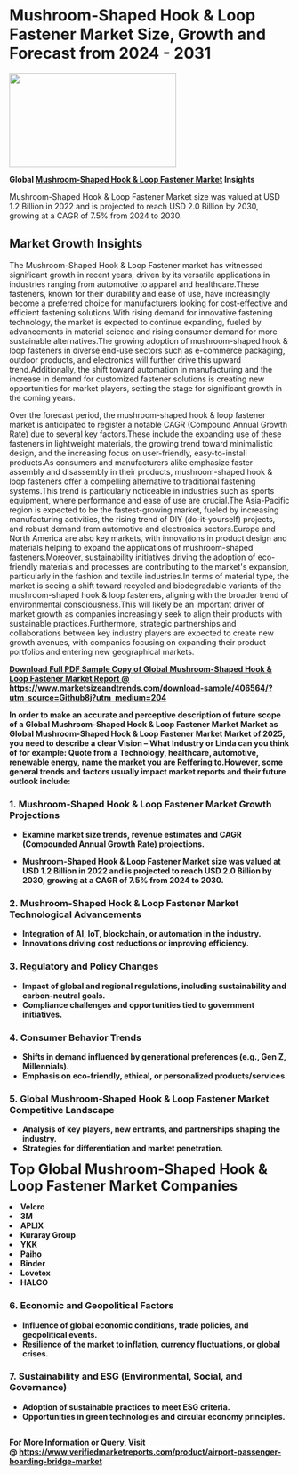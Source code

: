 <H1>Mushroom-Shaped Hook & Loop Fastener Market Size, Growth and Forecast from 2024 - 2031</H1><img class="aligncenter size-medium wp-image-584254" src="https://thirdeyenews.in/wp-content/uploads/2024/09/Global-Market-Research-300x168.jpeg" alt="" width="300" height="168" /><p><strong>Global&nbsp;<a href="https://www.marketsizeandtrends.com/download-sample/406564/?utm_source=Github8j?utm_medium=204">Mushroom-Shaped Hook & Loop Fastener Market</a> Insights</strong></p><p>Mushroom-Shaped Hook & Loop Fastener Market size was valued at USD 1.2 Billion in 2022 and is projected to reach USD 2.0 Billion by 2030, growing at a CAGR of 7.5% from 2024 to 2030.</p><p><h2>Market Growth Insights</h2> <p>The Mushroom-Shaped Hook & Loop Fastener market has witnessed significant growth in recent years, driven by its versatile applications in industries ranging from automotive to apparel and healthcare.These fasteners, known for their durability and ease of use, have increasingly become a preferred choice for manufacturers looking for cost-effective and efficient fastening solutions.With rising demand for innovative fastening technology, the market is expected to continue expanding, fueled by advancements in material science and rising consumer demand for more sustainable alternatives.The growing adoption of mushroom-shaped hook & loop fasteners in diverse end-use sectors such as e-commerce packaging, outdoor products, and electronics will further drive this upward trend.Additionally, the shift toward automation in manufacturing and the increase in demand for customized fastener solutions is creating new opportunities for market players, setting the stage for significant growth in the coming years.</p> <p><strong><a href="#"></a></strong></p> <p>Over the forecast period, the mushroom-shaped hook & loop fastener market is anticipated to register a notable CAGR (Compound Annual Growth Rate) due to several key factors.These include the expanding use of these fasteners in lightweight materials, the growing trend toward minimalistic design, and the increasing focus on user-friendly, easy-to-install products.As consumers and manufacturers alike emphasize faster assembly and disassembly in their products, mushroom-shaped hook & loop fasteners offer a compelling alternative to traditional fastening systems.This trend is particularly noticeable in industries such as sports equipment, where performance and ease of use are crucial.The Asia-Pacific region is expected to be the fastest-growing market, fueled by increasing manufacturing activities, the rising trend of DIY (do-it-yourself) projects, and robust demand from automotive and electronics sectors.Europe and North America are also key markets, with innovations in product design and materials helping to expand the applications of mushroom-shaped fasteners.Moreover, sustainability initiatives driving the adoption of eco-friendly materials and processes are contributing to the market's expansion, particularly in the fashion and textile industries.In terms of material type, the market is seeing a shift toward recycled and biodegradable variants of the mushroom-shaped hook & loop fasteners, aligning with the broader trend of environmental consciousness.This will likely be an important driver of market growth as companies increasingly seek to align their products with sustainable practices.Furthermore, strategic partnerships and collaborations between key industry players are expected to create new growth avenues, with companies focusing on expanding their product portfolios and entering new geographical markets.</p> <p><strong><a href="#"></p><p><span class=""><strong>Download Full PDF Sample Copy of Global Mushroom-Shaped Hook & Loop Fastener Market Report</strong> @ <a href="https://www.marketsizeandtrends.com/download-sample/406564/?utm_source=Github8j?utm_medium=204" target="_blank">https://www.marketsizeandtrends.com/download-sample/406564/?utm_source=Github8j?utm_medium=204</a></span></p><p>In order to make an accurate and perceptive description of future scope of a Global&nbsp;Mushroom-Shaped Hook & Loop Fastener Market Market as Global&nbsp;Mushroom-Shaped Hook & Loop Fastener Market Market of 2025, you need to describe a clear Vision &ndash; What Industry or Linda can you think of for example: Quote from a Technology, healthcare, automotive, renewable energy, name the market you are Reffering to.However, some general trends and factors usually impact market reports and their future outlook include:</p><h3>1.&nbsp;<strong>Mushroom-Shaped Hook & Loop Fastener Market Growth Projections</strong></h3><ul><li>Examine market size trends, revenue estimates and CAGR (Compounded Annual Growth Rate) projections.</li><li><p>Mushroom-Shaped Hook & Loop Fastener Market size was valued at USD 1.2 Billion in 2022 and is projected to reach USD 2.0 Billion by 2030, growing at a CAGR of 7.5% from 2024 to 2030.</p></li></ul><h3>2.&nbsp;<strong>Mushroom-Shaped Hook & Loop Fastener Market Technological Advancements</strong></h3><ul><li>Integration of AI, IoT, blockchain, or automation in the industry.</li><li>Innovations driving cost reductions or improving efficiency.</li></ul><h3>3.&nbsp;<strong>Regulatory and Policy Changes</strong></h3><ul><li>Impact of global and regional regulations, including sustainability and carbon-neutral goals.</li><li>Compliance challenges and opportunities tied to government initiatives.</li></ul><h3>4.&nbsp;<strong>Consumer Behavior Trends</strong></h3><ul><li>Shifts in demand influenced by generational preferences (e.g., Gen Z, Millennials).</li><li>Emphasis on eco-friendly, ethical, or personalized products/services.</li></ul><h3>5.&nbsp;<strong>Global Mushroom-Shaped Hook & Loop Fastener Market Competitive Landscape</strong></h3><ul><li>Analysis of key players, new entrants, and partnerships shaping the industry.</li><li>Strategies for differentiation and market penetration.</li></ul><p data-pm-slice="1 1 []"><span style="color: inherit; font-family: inherit; font-size: 25px;">Top Global Mushroom-Shaped Hook & Loop Fastener Market Companies</span></p><div class="" data-test-id=""><p><li>Velcro</li><li> 3M</li><li> APLIX</li><li> Kuraray Group</li><li> YKK</li><li> Paiho</li><li> Binder</li><li> Lovetex</li><li> HALCO</li></p></div><h3>6.&nbsp;<strong>Economic and Geopolitical Factors</strong></h3><ul><li>Influence of global economic conditions, trade policies, and geopolitical events.</li><li>Resilience of the market to inflation, currency fluctuations, or global crises.</li></ul><h3>7.&nbsp;<strong>Sustainability and ESG (Environmental, Social, and Governance)</strong></h3><ul><li>Adoption of sustainable practices to meet ESG criteria.</li><li>Opportunities in green technologies and circular economy principles.</li></ul><h2><strong style="font-size: 14px;">For More Information or Query, Visit @&nbsp;</strong><a style="background-color: #ffffff; font-size: 14px;" href="https://www.marketsizeandtrends.com/report/mushroom-shaped-hook-loop-fastener-market/" target="_blank">https://www.verifiedmarketreports.com/product/airport-passenger-boarding-bridge-market</a></h2>